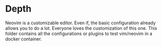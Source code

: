 # Depth

Neovim is a customizable editor. Even if, the basic configuration already allows you to do a lot. Everyone loves the customization of this one. This folder contains all the configurations or plugins to test vim/neovim in a docker container.

